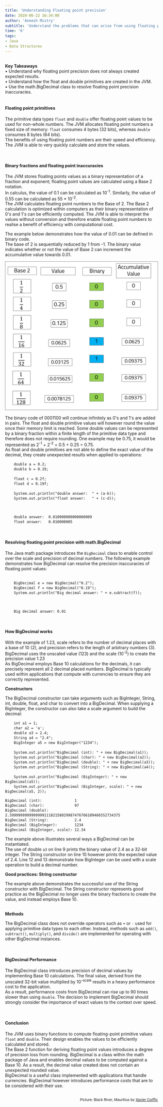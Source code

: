```yaml
---
title: 'Understanding Floating point precision'
date: 2020-06-22 16:34:00
author: 'Aneesh Mistry'
subtitle: 'Understand the problems that can arise from using floating point primitives such as double and float when handling decimals and the cost-benefit that comes with BigDecimal from the java.math package.'
time: '6'
tags:
- Java
- Data Structures
---
```

<br>
<strong>Key Takeaways</strong><br>
&#8226; Understand why floating point precision does not always created expected results.<br>
&#8226; Understand how the float and double primitives are created in the JVM.<br>
&#8226; Use the math.BigDecimal class to resolve floating point precision inaccuracies.<br>

<br>
<h4>Floating point primitives</h4>
<p>
The primitive data types <code>float</code> and <code>double</code> offer floating point values to be used for non-whole numbers. The JVM allocates floating point numbers a fixed size of memory: <code>float</code> consumes 4 bytes (32 bits), whereas <code>double</code> consumes 8 bytes (64 bits).<br>
The benefits of using floating point numbers are their speed and efficiency. The JVM is able to very quickly calculate and store the values. 
</p>
<br>
<h4>Binary fractions and floating point inaccuracies</h4>
<p>
The JVM stores floating points values as a binary representation of a fraction and exponent; floating point values are calculated using a Base 2 notation.<br>
In calculus, the value of 0.1 can be calculated as 10<sup>-1</sup>. Similarly, the value of 0.55 can be calculated as 55 * 10<sup>-2</sup>.<br>
The JVM calculates floating point numbers to the Base of 2. The Base 2 calculation is optimized within computers as their binary representation of 0's and 1's can be efficiently computed. The JVM is able to interpret the values without conversion and therefore enable floating point numbers to realise a benefit of efficiency with computational cost.
</p>
<p>
The example below demonstrates how the value of 0.01 can be defined in binary code.<br>
The base of 2 is sequentially reduced by 1 from -1. The binary value indicates whether or not the value of Base 2 can increment the accumulative value towards 0.01.<br>
</p>

![Floating points](../../src/images/012BinaryDec.png)


<p>
The binary code of 0001100 will continue infinitely as 0's and 1's are added in pairs. The float and double primitive values will however round the value once their memory limit is reached. Some double values can be represented by a binary fraction within a finite length of the primitive data type and therefore does not require rounding. One example may be 0.75, it would be represented as 2<sup>-1</sup> + 2<sup>-2</sup> = 0.5 + 0.25 = 0.75.<br>
As float and double primitives are not able to define the exact value of the decimal, they create unexpected results when applied to operations:
</p>

```java{numberLines:true}
    double a = 0.2;
    double b = 0.19;

    float c = 0.2f;
    float d = 0.19f;

    System.out.println("double answer:  " + (a-b));
    System.out.println("float answer:   " + (c-d));
```
<br>

```
    double answer:  0.010000000000000009
    float answer:   0.010000005
```

<br>
<h4>Resolving floating point precision with math.BigDecimal</h4>
<p>
The Java math package introduces the <code>BigDecimal</code> class to enable control over the scale and precision of decimal numbers. The following example demonstrates how BigDecimal can resolve the precision inaccuracies of floating point values:
</p>

```java{numberLines:true}

    BigDecimal e = new BigDecimal("0.2");
    BigDecimal f = new BigDecimal("0.19");  
    System.out.println("Big decimal answer: " + e.subtract(f));

```
<br>

```
    Big decimal answer: 0.01
```
<br>
<h4>How BigDecimal works</h4>
<p>
With the example of 1.23, scale refers to the number of decimal places with a base of 10 (2), and precision refers to the length of arbitrary numbers (3). BigDecimal uses the unscaled value (123) and the scale (10<sup>-2</sup>) to create the precision value 1.23<br>
As BigDecimal employs Base 10 calculations for the decimals, it can precisely represent all 2 decimal placed numbers. BigDecimal is typically used within applications that compute with currencies to ensure they are correctly represented. 
</p>
<strong>Constructors</strong>
<p>
The BigDecimal constructor can take arguments such as BigInteger, String, int, double, float, and char to convert into a BigDecimal. When supplying a BigInteger, the constructor can also take a scale argument to build the decimal:
</p>

```java{numberLines:true}
    int a1 = 1;
    char a2 = 'a';
    double a3 = 2.4;
    String a4 = "2.4";
    BigInteger a5 = new BigInteger("1234");

    System.out.println("BigDecimal (int): " + new BigDecimal(a1));
    System.out.println("BigDecimal (char): " + new BigDecimal(a2));
    System.out.println("BigDecimal (double): " + new BigDecimal(a3));
    System.out.println("BigDecimal (String): " + new BigDecimal(a4));

    System.out.println("BigDecimal (BigInteger): " + new BigDecimal(a5));
    System.out.println("BigDecimal (BigInteger, scale): " + new BigDecimal(a5, 2));
```

```
BigDecimal (int):               1
BigDecimal (char):              97
BigDecimal (double):            2.399999999999999911182158029987476766109466552734375
BigDecimal (String):            2.4
BigDecimal (BigInteger):        1234
BigDecimal (BigInteger, scale): 12.34
```

<p>
The example above illustrates several ways a BigDecimal can be instantiated.<br>
The use of double <code>a3</code> on line 9 prints the binary value of 2.4 as a 32-bit integer. The String constructor on line 10 however prints the expected value of 2.4. Line 12 and 13 demonstrate how BigInteger can be used with a scale operation to build a decimal number.
</p>
<strong>Good practices: String constructor</strong>
<p>
The example above demonstrates the successful use of the String constructor with BigDecimal. The String constructor represents good practice as the BigDecimal no longer uses the binary fractions to create the value, and instead employs Base 10.
</p>
<br>
<strong>Methods</strong>
<p>
The BigDecimal class does not override operators such as <code>+</code> or <code>-</code> used for applying primitive data types to each other. Instead, methods such as <code>add()</code>, <code>subtract()</code>, <code>multiply()</code>, and <code>divide()</code> are implemented for operating with other BigDecimal instances.
</p>

<br>
<h4>BigDecimal Performance</h4>
<p>
The BigDecimal class introduces precision of decimal values by implementing Base 10 calculations. The final value, derived from the unscaled 32-bit value multiplied by 10<sup>-scale</sup> results in a heavy performance cost to the application.<br>
As a result, performance costs from BigDecimal can rise up to 90 times slower than using <code>double</code>. The decision to implement BigDecimal should strongly consider the importance of exact values to the context over speed.
</p>
<br>
<h4>Conclusion</h4>
<p>
The JVM uses binary functions to compute floating-point primitive values <code>float</code> and <code>double</code>. Their design enables the values to be efficiently calculated and stored.<br>
The Base 2 function for deriving floating point values introduces a degree of precision loss from rounding. 
BigDecimal is a class within the math package of Java and enables decimal values to be computed against a Base 10. As a result, the decimal value created does not contain an unexpected rounded value.<br>
BigDecimal is a useful class implemented with applications that handle currencies. BigDecimal however introduces performance costs that are to be considered with their use.
</p>

<br>
<small style="float: right;" >Picture: Black River, Mauritius by <a target="_blank" href="https://unsplash.com/@xaviercoiffic">Xavier Coiffic</small></a><br>